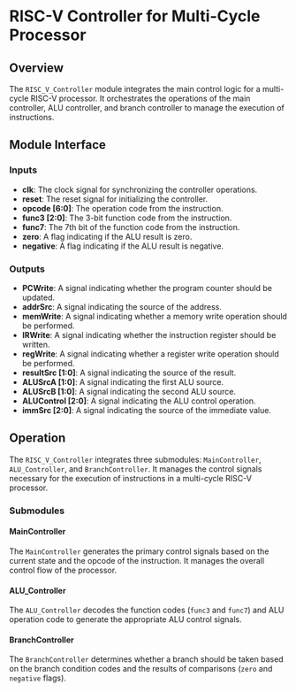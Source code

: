 # RISC-V Controller for Multi-Cycle Processor

## Overview

The `RISC_V_Controller` module integrates the main control logic for a multi-cycle RISC-V processor. It orchestrates the operations of the main controller, ALU controller, and branch controller to manage the execution of instructions.

## Module Interface

### Inputs

- **clk**: The clock signal for synchronizing the controller operations.
- **reset**: The reset signal for initializing the controller.
- **opcode [6:0]**: The operation code from the instruction.
- **func3 [2:0]**: The 3-bit function code from the instruction.
- **func7**: The 7th bit of the function code from the instruction.
- **zero**: A flag indicating if the ALU result is zero.
- **negative**: A flag indicating if the ALU result is negative.

### Outputs

- **PCWrite**: A signal indicating whether the program counter should be updated.
- **addrSrc**: A signal indicating the source of the address.
- **memWrite**: A signal indicating whether a memory write operation should be performed.
- **IRWrite**: A signal indicating whether the instruction register should be written.
- **regWrite**: A signal indicating whether a register write operation should be performed.
- **resultSrc [1:0]**: A signal indicating the source of the result.
- **ALUSrcA [1:0]**: A signal indicating the first ALU source.
- **ALUSrcB [1:0]**: A signal indicating the second ALU source.
- **ALUControl [2:0]**: A signal indicating the ALU control operation.
- **immSrc [2:0]**: A signal indicating the source of the immediate value.

## Operation

The `RISC_V_Controller` integrates three submodules: `MainController`, `ALU_Controller`, and `BranchController`. It manages the control signals necessary for the execution of instructions in a multi-cycle RISC-V processor.

### Submodules

#### MainController

The `MainController` generates the primary control signals based on the current state and the opcode of the instruction. It manages the overall control flow of the processor.

#### ALU_Controller

The `ALU_Controller` decodes the function codes (`func3` and `func7`) and ALU operation code to generate the appropriate ALU control signals.

#### BranchController

The `BranchController` determines whether a branch should be taken based on the branch condition codes and the results of comparisons (`zero` and `negative` flags).
